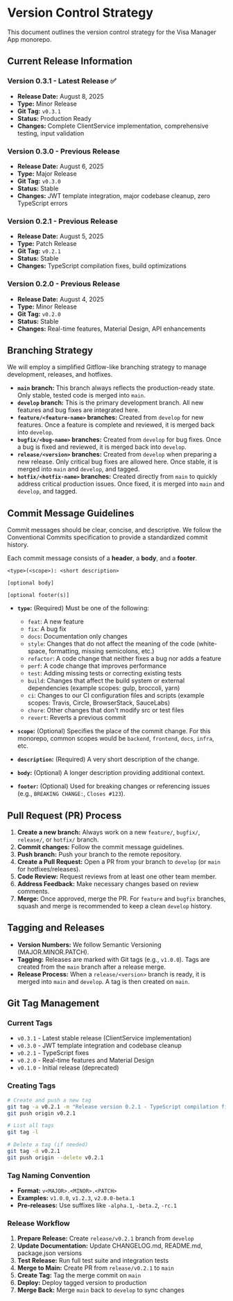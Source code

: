 # Version Control Strategy

This document outlines the version control strategy for the Visa Manager App monorepo.

## Current Release Information

### Version 0.3.1 - Latest Release ✅

- **Release Date:** August 8, 2025
- **Type:** Minor Release
- **Git Tag:** `v0.3.1`
- **Status:** Production Ready
- **Changes:** Complete ClientService implementation, comprehensive testing, input validation

### Version 0.3.0 - Previous Release

- **Release Date:** August 6, 2025
- **Type:** Major Release
- **Git Tag:** `v0.3.0`
- **Status:** Stable
- **Changes:** JWT template integration, major codebase cleanup, zero TypeScript errors

### Version 0.2.1 - Previous Release

- **Release Date:** August 5, 2025
- **Type:** Patch Release
- **Git Tag:** `v0.2.1`
- **Status:** Stable
- **Changes:** TypeScript compilation fixes, build optimizations

### Version 0.2.0 - Previous Release

- **Release Date:** August 4, 2025
- **Type:** Minor Release
- **Git Tag:** `v0.2.0`
- **Status:** Stable
- **Changes:** Real-time features, Material Design, API enhancements

## Branching Strategy

We will employ a simplified Gitflow-like branching strategy to manage development, releases, and hotfixes.

- **`main` branch:** This branch always reflects the production-ready state. Only stable, tested code is merged into `main`.
- **`develop` branch:** This is the primary development branch. All new features and bug fixes are integrated here.
- **`feature/<feature-name>` branches:** Created from `develop` for new features. Once a feature is complete and reviewed, it is merged back into `develop`.
- **`bugfix/<bug-name>` branches:** Created from `develop` for bug fixes. Once a bug is fixed and reviewed, it is merged back into `develop`.
- **`release/<version>` branches:** Created from `develop` when preparing a new release. Only critical bug fixes are allowed here. Once stable, it is merged into `main` and `develop`, and tagged.
- **`hotfix/<hotfix-name>` branches:** Created directly from `main` to quickly address critical production issues. Once fixed, it is merged into `main` and `develop`, and tagged.

## Commit Message Guidelines

Commit messages should be clear, concise, and descriptive. We follow the Conventional Commits specification to provide a standardized commit history.

Each commit message consists of a **header**, a **body**, and a **footer**.

```
<type>(<scope>): <short description>

[optional body]

[optional footer(s)]
```

- **`type`:** (Required) Must be one of the following:
  - `feat`: A new feature
  - `fix`: A bug fix
  - `docs`: Documentation only changes
  - `style`: Changes that do not affect the meaning of the code (white-space, formatting, missing semicolons, etc.)
  - `refactor`: A code change that neither fixes a bug nor adds a feature
  - `perf`: A code change that improves performance
  - `test`: Adding missing tests or correcting existing tests
  - `build`: Changes that affect the build system or external dependencies (example scopes: gulp, broccoli, yarn)
  - `ci`: Changes to our CI configuration files and scripts (example scopes: Travis, Circle, BrowserStack, SauceLabs)
  - `chore`: Other changes that don't modify src or test files
  - `revert`: Reverts a previous commit

- **`scope`:** (Optional) Specifies the place of the commit change. For this monorepo, common scopes would be `backend`, `frontend`, `docs`, `infra`, etc.

- **`description`:** (Required) A very short description of the change.

- **`body`:** (Optional) A longer description providing additional context.

- **`footer`:** (Optional) Used for breaking changes or referencing issues (e.g., `BREAKING CHANGE:`, `Closes #123`).

## Pull Request (PR) Process

1. **Create a new branch:** Always work on a new `feature/`, `bugfix/`, `release/`, or `hotfix/` branch.
2. **Commit changes:** Follow the commit message guidelines.
3. **Push branch:** Push your branch to the remote repository.
4. **Create a Pull Request:** Open a PR from your branch to `develop` (or `main` for hotfixes/releases).
5. **Code Review:** Request reviews from at least one other team member.
6. **Address Feedback:** Make necessary changes based on review comments.
7. **Merge:** Once approved, merge the PR. For `feature` and `bugfix` branches, squash and merge is recommended to keep a clean `develop` history.

## Tagging and Releases

- **Version Numbers:** We follow Semantic Versioning (MAJOR.MINOR.PATCH).
- **Tagging:** Releases are marked with Git tags (e.g., `v1.0.0`). Tags are created from the `main` branch after a release merge.
- **Release Process:** When a `release/<version>` branch is ready, it is merged into `main` and `develop`. A tag is then created on `main`.

## Git Tag Management

### Current Tags

- `v0.3.1` - Latest stable release (ClientService implementation)
- `v0.3.0` - JWT template integration and codebase cleanup
- `v0.2.1` - TypeScript fixes
- `v0.2.0` - Real-time features and Material Design
- `v0.1.0` - Initial release (deprecated)

### Creating Tags

```bash
# Create and push a new tag
git tag -a v0.2.1 -m "Release version 0.2.1 - TypeScript compilation fixes"
git push origin v0.2.1

# List all tags
git tag -l

# Delete a tag (if needed)
git tag -d v0.2.1
git push origin --delete v0.2.1
```

### Tag Naming Convention

- **Format:** `v<MAJOR>.<MINOR>.<PATCH>`
- **Examples:** `v1.0.0`, `v1.2.3`, `v2.0.0-beta.1`
- **Pre-releases:** Use suffixes like `-alpha.1`, `-beta.2`, `-rc.1`

### Release Workflow

1. **Prepare Release:** Create `release/v0.2.1` branch from `develop`
2. **Update Documentation:** Update CHANGELOG.md, README.md, package.json versions
3. **Test Release:** Run full test suite and integration tests
4. **Merge to Main:** Create PR from `release/v0.2.1` to `main`
5. **Create Tag:** Tag the merge commit on `main`
6. **Deploy:** Deploy tagged version to production
7. **Merge Back:** Merge `main` back to `develop` to sync changes
